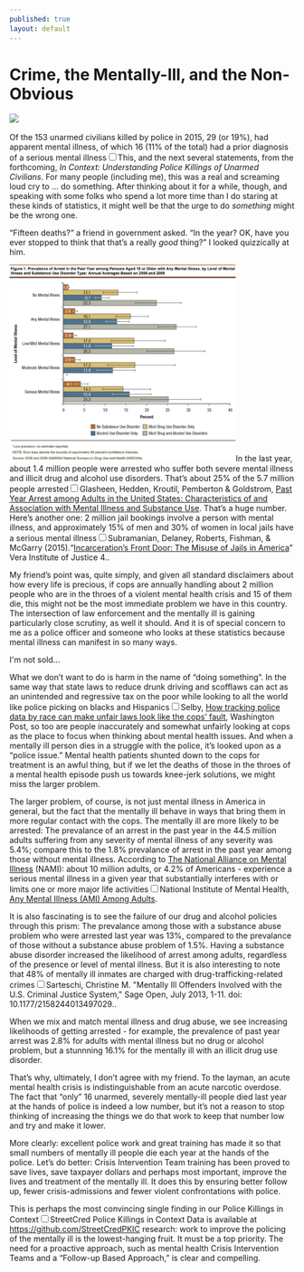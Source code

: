```yaml
---
published: true
layout: default
---
```

<h1>Crime, the Mentally-Ill, and the Non-Obvious</h1>
<p><img class="left" width="500px" src="http://worldonline.media.clients.ellingtoncms.com/img/croppedphotos/2010/05/09/Simon-arrested-loading-up_t640.jpg?a6ea3ebd4438a44b86d2e9c39ecf7613005fe067" /></p>

<p>Of the 153 unarmed civilians killed by police in 2015, 29 (or 19%), had apparent mental illness, of which 16 (11% of the total) had a prior diagnosis of a serious mental illness<label for="sn-demo" class="margin-toggle sidenote-number"></label><input type="checkbox" id="sn-demo" class="margin-toggle"/><span class="sidenote">This, and the next several statements, from the forthcoming, <em>In Context: Understanding Police Killings of Unarmed Civilians</em></span>. For many people (including me), this was a real and screaming loud cry to ... do something. After thinking about it for a while, though, and speaking with some folks who spend a lot more time than I do staring at these kinds of statistics, it might well be that the urge to do <em>something</em> might be the wrong one.</p>

<p>“Fifteen deaths?” a friend in government asked. “In the year? OK, have you ever stopped to think that that’s a really <em>good</em> thing?” I looked quizzically at him.</p>

<p><a href="/assets/img/mental_illness_chart.png" target="_blank"><img class="left" width="400px" src="/assets/img/mental_illness_chart.png" border="0" /></a>In the last year, about 1.4 million people were arrested who suffer both severe mental illness and illicit drug and alcohol use disorders. That’s about 25% of the 5.7 million people arrested<label for="sn-demo" class="margin-toggle sidenote-number"></label><input type="checkbox" id="sn-demo" class="margin-toggle"/><span class="sidenote">Glasheen, Hedden, Kroutil, Pemberton &amp; Goldstrom, <a href="http://archive.samhsa.gov/data/2k12/DataReview/DR008/CBHSQ-datareview-008-arrests-2012.htm" target="_blank">Past Year Arrest among Adults in the United States: Characteristics of and Association with Mental Illness and Substance Use</a></span>. That’s a huge number. Here’s another one: 2 million jail bookings involve a person with mental illness, and approximately 15% of men and 30% of women in local jails have a serious mental illness<label for="sn-demo" class="margin-toggle sidenote-number"></label><input type="checkbox" id="sn-demo" class="margin-toggle"/><span class="sidenote">Subramanian, Delaney, Roberts, Fishman, &amp; McGarry (2015).“<a href="http://www.vera.org/sites/default/files/resources/downloads/incarcerations-front-door-report.pdf" target="_blank">Incarceration’s Front Door: The Misuse of Jails in America</a>” Vera Institute of Justice 4.</span>.

<p>My friend’s point was, quite simply, and given all standard disclaimers about how every life is precious, if cops are annually handling about 2 million people who are in the throes of a violent mental health crisis and 15 of them die, this might not be the most immediate problem we have in this country. The intersection of law enforcement and the mentally ill is gaining particularly close scrutiny, as well it should. And it is of special concern to me as a police officer and someone who looks at these statistics because mental illness can manifest in so many ways.</p> 

<p>I'm not sold...</p>

<p>What we don’t want to do is harm in the name of “doing something”. In the same way that state laws to reduce drunk driving and scofflaws can act as an unintended and regressive tax on the poor while looking to all the world like police picking on blacks and Hispanics<label for="sn-demo" class="margin-toggle sidenote-number"></label><input type="checkbox" id="sn-demo" class="margin-toggle"/><span class="sidenote">Selby, <a href="https://www.washingtonpost.com/posteverything/wp/2016/03/03/how-tracking-police-data-by-race-can-make-unfair-laws-look-like-the-cops-fault/" target="_blank">How tracking police data by race can make unfair laws look like the cops’ fault</a>, Washington Post</span>, so too are people inaccurately and somewhat unfairly looking at cops as the place to focus when thinking about mental health issues. And when a mentally ill person dies in a struggle with the police, it’s looked upon as a “police issue.” Mental health patients shunted down to the cops for treatment is an awful thing, but if we let the deaths of those in the throes of a mental health episode push us towards knee-jerk solutions, we might miss the larger problem.</p>

<p>The larger problem, of course, is not just mental illness in America in general, but the fact that the mentally ill behave in ways that bring them in more regular contact with the cops. The mentally ill are more likely to be arrested: The prevalance of an arrest in the past year in the 44.5 million adults suffering from any severity of mental illness of any severity was 5.4%; compare this to the 1.8% prevalance of arrest in the past year among those without mental illness. According to <a href="https://www.nami.org/" target="_blank">The National Alliance on Mental Illness</a> (NAMI): about 10 million adults, or 4.2% of Americans - experience a serious mental illness in a given year that substantially interferes with or limits one or more major life activities<label for="sn-demo" class="margin-toggle sidenote-number"></label><input type="checkbox" id="sn-demo" class="margin-toggle"/><span class="sidenote">National Institute of Mental Health, <a href="https://www.nimh.nih.gov/health/statistics/prevalence/serious-mental-illness-smi-among-us-adults.shtml" target="_blank">Any Mental Illness (AMI) Among Adults</a></span>. 

<p>It is also fascinating is to see the failure of our drug and alcohol policies through this prism: The prevalance among those with a substance abuse problem who were arrested last year was 13%, compared to the prevalance of those without a substance abuse problem of 1.5%. Having a substance abuse disorder increased the likelihood of arrest among adults, regardless of the presence or level of mental illness. But it is also interesting to note that 48% of mentally ill inmates are charged with drug-trafficking-related crimes<label for="sn-demo" class="margin-toggle sidenote-number"></label><input type="checkbox" id="sn-demo" class="margin-toggle"/><span class="sidenote">Sarteschi, Christine M. "Mentally Ill Offenders Involved with the U.S. Criminal Justice System," Sage Open, July 2013, 1-11. doi: 10.1177/2158244013497029.</span>.</p>

<p>When we mix and match mental illness and drug abuse, we see increasing likelihoods of getting arrested - for example, the prevalence of past year arrest was 2.8% for adults with mental illness but no drug or alcohol problem, but a stunnning 16.1% for the mentally ill with an illicit drug use disorder.</p>

<p>That’s why, ultimately, I don’t agree with my friend. To the layman, an acute mental health crisis is indistinguishable from an acute narcotic overdose. The fact that “only” 16 unarmed, severely mentally-ill people died last year at the hands of police is indeed a low number, but it’s not a reason to stop thinking of increasing the things we do that work to keep that number low and try and make it lower. </p>

<p>More clearly: excellent police work and great training has made it so that small numbers of mentally ill people die each year at the hands of the police. Let’s do better:  Crisis Intervention Team training has been proved to save lives, save taxpayer dollars and perhaps most important, improve the lives and treatment of the mentally ill. It does this by ensuring better follow up, fewer crisis-admissions and fewer violent confrontations with police.</p>

<p>This is perhaps the most convincing single finding in our Police Killings in Context<label for="sn-demo" class="margin-toggle sidenote-number"></label><input type="checkbox" id="sn-demo" class="margin-toggle"/><span class="sidenote">StreetCred Police Killings in Context Data is available at <a href="https://github.com/StreetCredPKIC" target="_blank">https://github.com/StreetCredPKIC</a></span> research: work to improve the policing of the mentally ill is the lowest-hanging fruit. It must be a top priority. The need for a proactive approach, such as mental health Crisis Intervention Teams and a “Follow-up Based Approach,” is clear and compelling.</p>















